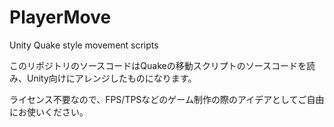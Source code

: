 # PlayerMove
Unity Quake style movement scripts

このリポジトリのソースコードはQuakeの移動スクリプトのソースコードを読み、Unity向けにアレンジしたものになります。

ライセンス不要なので、FPS/TPSなどのゲーム制作の際のアイデアとしてご自由にお使いください。
